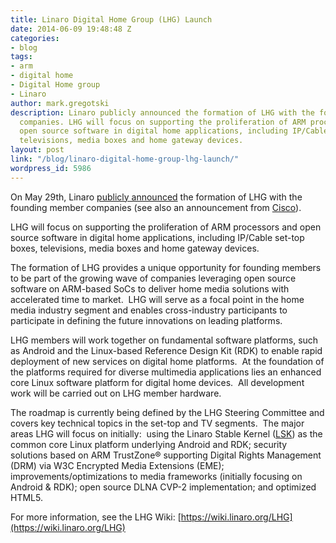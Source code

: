 ```yaml
---
title: Linaro Digital Home Group (LHG) Launch
date: 2014-06-09 19:48:48 Z
categories:
- blog
tags:
- arm
- digital home
- Digital Home group
- Linaro
author: mark.gregotski
description: Linaro publicly announced the formation of LHG with the founding member
  companies. LHG will focus on supporting the proliferation of ARM processors and
  open source software in digital home applications, including IP/Cable set-top boxes,
  televisions, media boxes and home gateway devices.
layout: post
link: "/blog/linaro-digital-home-group-lhg-launch/"
wordpress_id: 5986
---
```


On May 29th, Linaro [publicly announced](/news/leaders-digital-home-solutions-collaborate-linaro-arm-linux-platforms/) the formation of LHG with the founding member companies (see also an announcement from [Cisco](http://blogs.cisco.com/sp/why-were-joining-the-linaro-digital-home-group/)).

LHG will focus on supporting the proliferation of ARM processors and open source software in digital home applications, including IP/Cable set-top boxes, televisions, media boxes and home gateway devices.

The formation of LHG provides a unique opportunity for founding members to be part of the growing wave of companies leveraging open source software on ARM-based SoCs to deliver home media solutions with accelerated time to market.  LHG will serve as a focal point in the home media industry segment and enables cross-industry participants to participate in defining the future innovations on leading platforms.

LHG members will work together on fundamental software platforms, such as Android and the Linux-based Reference Design Kit (RDK) to enable rapid deployment of new services on digital home platforms.  At the foundation of the platforms required for diverse multimedia applications lies an enhanced core Linux software platform for digital home devices.  All development work will be carried out on LHG member hardware.

The roadmap is currently being defined by the LHG Steering Committee and covers key technical topics in the set-top and TV segments.  The major areas LHG will focus on initially:  using the Linaro Stable Kernel ([LSK](https://wiki.linaro.org/LSK)) as the common core Linux platform underlying Android and RDK; security solutions based on ARM TrustZone® supporting Digital Rights Management (DRM) via W3C Encrypted Media Extensions (EME); improvements/optimizations to media frameworks (initially focusing on Android & RDK); open source DLNA CVP-2 implementation; and optimized HTML5.

For more information, see the LHG Wiki: [https://wiki.linaro.org/LHG](https://wiki.linaro.org/LHG)